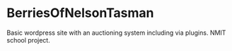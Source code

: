 # BerriesOfNelsonTasman

Basic wordpress site with an auctioning system including via plugins.
NMIT school project.
